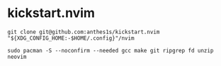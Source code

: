 # kickstart.nvim

```
git clone git@github.com:anthes1s/kickstart.nvim "${XDG_CONFIG_HOME:-$HOME/.config}"/nvim
```

```
sudo pacman -S --noconfirm --needed gcc make git ripgrep fd unzip neovim
```

